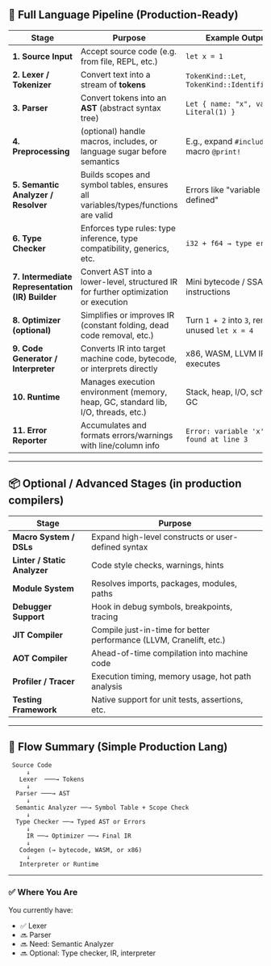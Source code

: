 ## 🧱 Full Language Pipeline (Production-Ready)

| **Stage**                                       | **Purpose**                                                                         | **Example Outputs**                              |
| ----------------------------------------------- | ----------------------------------------------------------------------------------- | ------------------------------------------------ |
| **1. Source Input**                             | Accept source code (e.g. from file, REPL, etc.)                                     | `let x = 1`                                      |
| **2. Lexer / Tokenizer**                        | Convert text into a stream of **tokens**                                            | `TokenKind::Let`, `TokenKind::Identifier("x")`   |
| **3. Parser**                                   | Convert tokens into an **AST** (abstract syntax tree)                               | `Let { name: "x", value: Literal(1) }`           |
| **4. Preprocessing**                            | (optional) handle macros, includes, or language sugar before semantics              | E.g., expand `#include`, macro `@print!`         |
| **5. Semantic Analyzer / Resolver**             | Builds scopes and symbol tables, ensures all variables/types/functions are valid    | Errors like "variable not defined"               |
| **6. Type Checker**                             | Enforces type rules: type inference, type compatibility, generics, etc.             | `i32 + f64 → type error`                         |
| **7. Intermediate Representation (IR) Builder** | Convert AST into a lower-level, structured IR for further optimization or execution | Mini bytecode / SSA / stack instructions         |
| **8. Optimizer (optional)**                     | Simplifies or improves IR (constant folding, dead code removal, etc.)               | Turn `1 + 2` into `3`, remove unused `let x = 4` |
| **9. Code Generator / Interpreter**             | Converts IR into target machine code, bytecode, or interprets directly              | x86, WASM, LLVM IR, or executes                  |
| **10. Runtime**                                 | Manages execution environment (memory, heap, GC, standard lib, I/O, threads, etc.)  | Stack, heap, I/O, scheduler, GC                  |
| **11. Error Reporter**                          | Accumulates and formats errors/warnings with line/column info                       | `Error: variable 'x' not found at line 3`        |

---

## 📦 Optional / Advanced Stages (in production compilers)

| Stage                        | Purpose                                                             |
| ---------------------------- | ------------------------------------------------------------------- |
| **Macro System / DSLs**      | Expand high-level constructs or user-defined syntax                 |
| **Linter / Static Analyzer** | Code style checks, warnings, hints                                  |
| **Module System**            | Resolves imports, packages, modules, paths                          |
| **Debugger Support**         | Hook in debug symbols, breakpoints, tracing                         |
| **JIT Compiler**             | Compile just-in-time for better performance (LLVM, Cranelift, etc.) |
| **AOT Compiler**             | Ahead-of-time compilation into machine code                         |
| **Profiler / Tracer**        | Execution timing, memory usage, hot path analysis                   |
| **Testing Framework**        | Native support for unit tests, assertions, etc.                     |

---

## 🔄 Flow Summary (Simple Production Lang)

```plaintext
 Source Code
     ↓
   Lexer  ───→ Tokens
     ↓
  Parser ───→ AST
     ↓
  Semantic Analyzer ──→ Symbol Table + Scope Check
     ↓
  Type Checker ──→ Typed AST or Errors
     ↓
     IR ──→ Optimizer ──→ Final IR
     ↓
   Codegen (→ bytecode, WASM, or x86)
     ↓
   Interpreter or Runtime
```

---

### ✅ Where You Are

You currently have:

* ✅ Lexer
* 🔜 Parser
* 🔜 Need: Semantic Analyzer
* 🔜 Optional: Type checker, IR, interpreter
